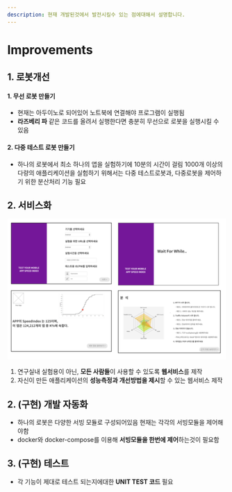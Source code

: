 ```yaml
---
description: 현재 개발된것에서 발전시킬수 있는 점에대해서 설명합니다.
---
```


# Improvements

## 1. 로봇개선

#### 1. 무선 로봇 만들기

* 현재는 아두이노로 되어있어 노트북에 연결해야 프로그램이 실행됨
* **라즈베리 파** 같은 코드를 올려서 실행한다면 충분히 무선으로 로봇을 실행시킬 수 있음 

#### 2. 다중 테스트  로봇 만들기

* 하나의 로봇에서 최소 하나의 앱을 실험하기에 10분의 시간이 걸림 1000개 이상의 다량의 애플리케이션을 실험하기 위해서는 다중 테스트로봇과,  다중로봇을 제어하기 위한 분산처리 기능 필요 

## 2. 서비스화 

![&#xC6F9; &#xC11C;&#xBE44;&#xC2A4; &#xD504;&#xB85C;&#xD1A0; &#xD0C0;&#xC785;](.gitbook/assets/image%20%2825%29.png)

1. 연구실내 실험용이 아닌, **모든 사람들**이 사용할 수 있도록 **웹서비스**를 제작
2. 자신이 만든 애플리케이션의 **성능측정과 개선방법을 제시**할 수 있는 웹서비스 제작 

## 2. \(구현\) 개발 자동화

* 하나의 로봇은 다양한 서빙 모듈로 구성되어있음 현재는 각각의 서빙모듈을 제어해야함
* docker와 docker-compose를 이용해 **서빙모듈을 한번에 제어**하는것이 필요함

## 3. \(구현\) 테스트

* 각 기능이 제대로 테스트 되는지에대한 **UNIT TEST 코드** 필요 

